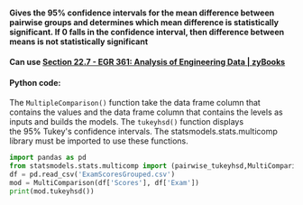 #### Gives the 95% confidence intervals for the mean difference between pairwise groups and determines which mean difference is statistically significant. If 0 falls in the confidence interval, then difference between means is not statistically significant



#### Can use [Section 22.7 - EGR 361: Analysis of Engineering Data | zyBooks](https://learn.zybooks.com/zybook/UPEGR361ZuendelWinter2025/chapter/22/section/7)

#### Python code:
The `MultipleComparison()` function take the data frame column that contains the values and the data frame column that contains the levels as inputs and builds the models. The `tukeyhsd()` function displays the 95% Tukey's confidence intervals. The statsmodels.stats.multicomp library must be imported to use these functions.
```python
import pandas as pd
from statsmodels.stats.multicomp import (pairwise_tukeyhsd,MultiComparison)
df = pd.read_csv('ExamScoresGrouped.csv')
mod = MultiComparison(df['Scores'], df['Exam'])
print(mod.tukeyhsd())
```

